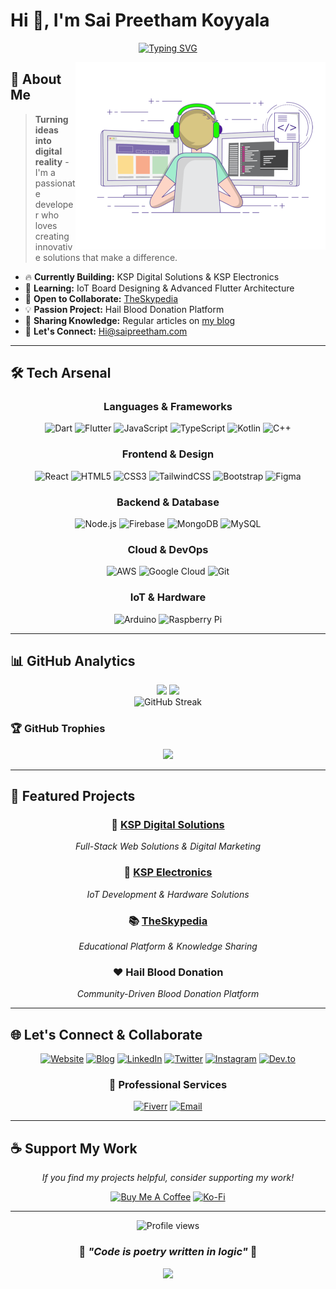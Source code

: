 # Hi 👋, I'm Sai Preetham Koyyala

<div align="center">
  
[![Typing SVG](https://readme-typing-svg.herokuapp.com?font=Fira+Code&size=30&duration=3000&pause=1000&color=00D9FF&center=true&vCenter=true&width=600&lines=Full+Stack+Developer;IoT+Enthusiast;Mobile+App+Creator;Digital+Solutions+Architect)](https://git.io/typing-svg)

</div>

<img align="right" alt="Coding" width="400" src="https://raw.githubusercontent.com/devSouvik/devSouvik/master/gif3.gif">

## 🚀 About Me

> **Turning ideas into digital reality** - I'm a passionate developer who loves creating innovative solutions that make a difference.

- 🔥 **Currently Building:** KSP Digital Solutions & KSP Electronics
- 🎯 **Learning:** IoT Board Designing & Advanced Flutter Architecture
- 🤝 **Open to Collaborate:** [TheSkypedia](https://theskypedia.com)
- 💡 **Passion Project:** Hail Blood Donation Platform
- 📖 **Sharing Knowledge:** Regular articles on [my blog](https://saipreetham.com/blog/)
- 💌 **Let's Connect:** [Hi@saipreetham.com](mailto:Hi@saipreetham.com)

---

## 🛠️ Tech Arsenal

<div align="center">

### **Languages & Frameworks**
![Dart](https://img.shields.io/badge/Dart-0175C2?style=for-the-badge&logo=dart&logoColor=white)
![Flutter](https://img.shields.io/badge/Flutter-02569B?style=for-the-badge&logo=flutter&logoColor=white)
![JavaScript](https://img.shields.io/badge/JavaScript-F7DF1E?style=for-the-badge&logo=javascript&logoColor=black)
![TypeScript](https://img.shields.io/badge/TypeScript-007ACC?style=for-the-badge&logo=typescript&logoColor=white)
![Kotlin](https://img.shields.io/badge/Kotlin-0095D5?style=for-the-badge&logo=kotlin&logoColor=white)
![C++](https://img.shields.io/badge/C++-00599C?style=for-the-badge&logo=c%2B%2B&logoColor=white)

### **Frontend & Design**
![React](https://img.shields.io/badge/React-20232A?style=for-the-badge&logo=react&logoColor=61DAFB)
![HTML5](https://img.shields.io/badge/HTML5-E34F26?style=for-the-badge&logo=html5&logoColor=white)
![CSS3](https://img.shields.io/badge/CSS3-1572B6?style=for-the-badge&logo=css3&logoColor=white)
![TailwindCSS](https://img.shields.io/badge/Tailwind_CSS-38B2AC?style=for-the-badge&logo=tailwind-css&logoColor=white)
![Bootstrap](https://img.shields.io/badge/Bootstrap-563D7C?style=for-the-badge&logo=bootstrap&logoColor=white)
![Figma](https://img.shields.io/badge/Figma-F24E1E?style=for-the-badge&logo=figma&logoColor=white)

### **Backend & Database**
![Node.js](https://img.shields.io/badge/Node.js-43853D?style=for-the-badge&logo=node.js&logoColor=white)
![Firebase](https://img.shields.io/badge/Firebase-039BE5?style=for-the-badge&logo=Firebase&logoColor=white)
![MongoDB](https://img.shields.io/badge/MongoDB-4EA94B?style=for-the-badge&logo=mongodb&logoColor=white)
![MySQL](https://img.shields.io/badge/MySQL-005C84?style=for-the-badge&logo=mysql&logoColor=white)

### **Cloud & DevOps**
![AWS](https://img.shields.io/badge/Amazon_AWS-FF9900?style=for-the-badge&logo=amazonaws&logoColor=white)
![Google Cloud](https://img.shields.io/badge/Google_Cloud-4285F4?style=for-the-badge&logo=google-cloud&logoColor=white)
![Git](https://img.shields.io/badge/Git-F05032?style=for-the-badge&logo=git&logoColor=white)

### **IoT & Hardware**
![Arduino](https://img.shields.io/badge/Arduino-00979D?style=for-the-badge&logo=Arduino&logoColor=white)
![Raspberry Pi](https://img.shields.io/badge/Raspberry%20Pi-A22846?style=for-the-badge&logo=Raspberry%20Pi&logoColor=white)

</div>

---

## 📊 GitHub Analytics

<div align="center">
  <img height="180em" src="https://github-readme-stats-eight-theta.vercel.app/api?username=saipreetham0&show_icons=true&theme=algolia&include_all_commits=true&count_private=true"/>
  <img height="180em" src="https://github-readme-stats-eight-theta.vercel.app/api/top-langs/?username=saipreetham0&layout=compact&langs_count=8&theme=algolia"/>
</div>

<div align="center">
  <img src="https://github-readme-streak-stats.herokuapp.com/?user=saipreetham0&theme=algolia" alt="GitHub Streak"/>
</div>

### 🏆 GitHub Trophies
<div align="center">
  <img src="https://github-profile-trophy.vercel.app/?username=saipreetham0&theme=algolia&no-frame=false&no-bg=false&margin-w=4"/>
</div>

---

## 🎯 Featured Projects

<div align="center">

### 🌟 [KSP Digital Solutions](https://saipreetham.com)
*Full-Stack Web Solutions & Digital Marketing*

### 🔧 [KSP Electronics](https://saipreetham.com)
*IoT Development & Hardware Solutions*

### 📚 [TheSkypedia](https://theskypedia.com)
*Educational Platform & Knowledge Sharing*

### ❤️ Hail Blood Donation
*Community-Driven Blood Donation Platform*

</div>

---

## 🌐 Let's Connect & Collaborate

<div align="center">

[![Website](https://img.shields.io/badge/Website-FF7139?style=for-the-badge&logo=Firefox-Browser&logoColor=white)](https://saipreetham.com)
[![Blog](https://img.shields.io/badge/Blog-12100E?style=for-the-badge&logo=medium&logoColor=white)](https://saipreetham.com/blog/)
[![LinkedIn](https://img.shields.io/badge/LinkedIn-0077B5?style=for-the-badge&logo=linkedin&logoColor=white)](https://linkedin.com/in/saipreetham)
[![Twitter](https://img.shields.io/badge/Twitter-1DA1F2?style=for-the-badge&logo=twitter&logoColor=white)](https://twitter.com/k_saipreetham)
[![Instagram](https://img.shields.io/badge/Instagram-E4405F?style=for-the-badge&logo=instagram&logoColor=white)](https://instagram.com/saipreetham0)
[![Dev.to](https://img.shields.io/badge/dev.to-0A0A0A?style=for-the-badge&logo=dev.to&logoColor=white)](https://dev.to/saipreetham0)

### 💼 Professional Services
[![Fiverr](https://img.shields.io/badge/Fiverr-1DBF73?style=for-the-badge&logo=fiverr&logoColor=white)](https://www.fiverr.com/saipreetham0/)
[![Email](https://img.shields.io/badge/Email-D14836?style=for-the-badge&logo=gmail&logoColor=white)](mailto:Hi@saipreetham.com)

</div>

---

## ☕ Support My Work

<div align="center">

*If you find my projects helpful, consider supporting my work!*

[![Buy Me A Coffee](https://img.shields.io/badge/Buy%20Me%20a%20Coffee-ffdd00?style=for-the-badge&logo=buy-me-a-coffee&logoColor=black)](https://www.buymeacoffee.com/Saipreetham)
[![Ko-Fi](https://img.shields.io/badge/Ko--fi-F16061?style=for-the-badge&logo=ko-fi&logoColor=white)](https://ko-fi.com/saipreetham)

</div>

---

<div align="center">
  <img src="https://komarev.com/ghpvc/?username=saipreetham0&label=Profile%20views&color=0e75b6&style=flat" alt="Profile views" />
  
  ### 🌟 *"Code is poetry written in logic"* 🌟
  
  <img src="https://capsule-render.vercel.app/api?type=waving&color=gradient&height=100&section=footer"/>
</div>
